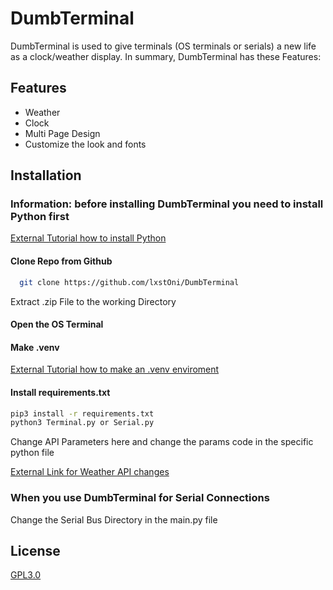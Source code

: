 
# DumbTerminal

DumbTerminal is used to give terminals (OS terminals or serials) a new life as a clock/weather display. In summary, DumbTerminal has these Features:





## Features

- Weather
- Clock 
- Multi Page Design
- Customize the look and fonts





## Installation

### Information: before installing DumbTerminal you need to install Python first
[External Tutorial how to install Python](https://kinsta.com/knowledgebase/install-python/)



#### Clone Repo from Github
```bash
  git clone https://github.com/lxstOni/DumbTerminal
```

Extract .zip File to the working Directory


#### Open the OS Terminal

#### Make .venv
[External Tutorial how to make an .venv enviroment](https://mothergeo-py.readthedocs.io/en/latest/development/how-to/venv.html)

#### Install requirements.txt
```bash
pip3 install -r requirements.txt
python3 Terminal.py or Serial.py
```

Change API Parameters here and change the params code in the specific python file

[External Link for Weather API changes](https://open-meteo.com/en/docs)


### When you use DumbTerminal for Serial Connections

Change the Serial Bus Directory in the main.py file





    
## License

[GPL3.0](https://choosealicense.com/licenses/gpl-3.0/)
